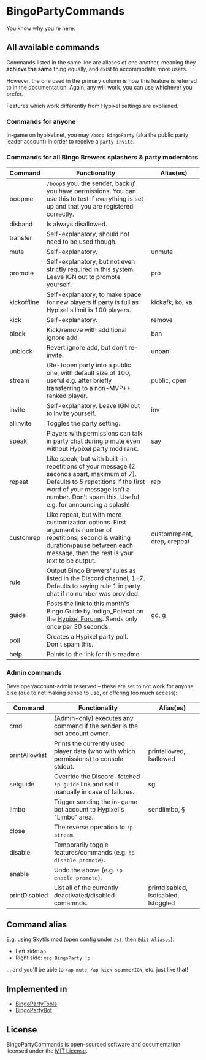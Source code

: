 # BingoPartyCommands

You know why you're here:

## All available commands

Commands listed in the same line are aliases of one another, meaning they **achieve the same** thing equally, and exist to accommodate more users.

However, the one used in the primary column is how this feature is referred to in the documentation. Again, any will work, you can use whichever you prefer.

Features which work differently from Hypixel settings are explained.

### Commands for anyone

In-game on hypixel.net, you may `/boop BingoParty` (aka the public party leader account) in order to receive a `party invite`.

### Commands for all Bingo Brewers splashers & party moderators

|  Command    |                                                             Functionality                                                             |  Alias(es)      |
|-------------|---------------------------------------------------------------------------------------------------------------------------------------|-----------------|
| boopme      | `/boop`s you, the sender, back _if_ you have permissions. You can use this to test if everything is set up and that you are registered correctly.       |
| disband     | Is always disallowed.                                                                                                                 |                 |
| transfer    | Self-explanatory, should not need to be used though.                                                                                  |                 |
| mute        | Self-explanatory.                                                                                                                     | unmute          |
| promote     | Self-explanatory, but not even strictly required in this system. Leave IGN out to promote yourself.                                   | pro             |
| kickoffline | Self-explanatory, to make space for new players if party is full as Hypixel's limit is 100 players.                                   | kickafk, ko, ka |
| kick        | Self-explanatory.                                                                                                                     | remove          |
| block       | Kick/remove with additional ignore add.                                                                                               | ban             |
| unblock     | Revert ignore add, but don't re-invite.                                                                                               | unban           |
| stream      | (Re-)open party into a public one, with default size of 100, useful e.g. after briefly transferring to a non-MVP++ ranked player.     | public, open    |
| invite      | Self-explanatory. Leave IGN out to invite yourself.                                                                                   | inv             |
| allinvite   | Toggles the party setting.                                                                                                            |                 |
| speak       | Players with permissions can talk in party chat during p mute even without Hypixel party mod rank.                                    | say             |
| repeat      | Like speak, but with built-in repetitions of your message (2 seconds apart, maximum of 7). Defaults to 5 repetitions if the first word of your message isn’t a number. Don’t spam this. Useful e.g. for announcing a splash! | rep          |
| customrep   | Like repeat, but with more customization options. First argument is number of repetitions, second is waiting duration/pause between each message, then the rest is your text to be output. | customrepeat, crep, crepeat |
| rule        | Output Bingo Brewers' rules as listed in the Discord channel, 1-7. Defaults to saying rule 1 in party chat if no number was provided. |                 |
| guide       | Posts the link to this month's Bingo Guide by Indigo_Polecat on the [Hypixel Forums](https://hypixel.net). Sends only once per 30 seconds.    | gd, g           |
| poll        | Creates a Hypixel party poll. Don't spam this.                                                                                        |                 |
| help        | Points to the link for this readme.                                                                                                   |                 |


### Admin commands

Developer/account-admin reserved – these are set to not work for anyone else (due to not making sense to use, or offering too much access):

|  Command       |                                                             Functionality               |  Alias(es)              |
|----------------|-----------------------------------------------------------------------------------------|-------------------------|
| cmd            | (Admin-only) executes any command if the sender is the bot account owner.               |                         |
| printAllowlist | Prints the currently used player data (who with which permissions) to console stdout.   | printallowed, lsallowed |
| setguide       | Override the Discord-fetched `!p guide` link and set it manually in case of failures.   | sg                      |
| limbo          | Trigger sending the in-game bot account to Hypixel's "Limbo" area.                      | sendlimbo, §            |
| close          | The reverse operation to `!p stream`.                                                   |                         |
| disable        | Temporarily toggle features/commands (e.g. `!p disable promote`).                       |                         |
| enable         | Undo the above (e.g. `!p enable promote`).                                              |                         |
| printDisabled  | List all of the currently deactivated/disabled comamnds.                                | printdisabled, lsdisabled, lstoggled |


## Command alias

E.g. using Skytils mod (open config under `/st`, then `Edit Aliases`):
- Left side: `ap`
- Right side: `msg BingoParty !p`

… and you'll be able to `/ap mute`, `/ap kick spammerIGN`, etc. just like that!


## Implemented in

- [BingoPartyTools](https://github.com/aphased/BingoPartyTools)
- [BingoPartyBot](https://github.com/aphased/BingoPartyBot)


## License

BingoPartyCommands is open-sourced software and documentation licensed under the [MIT License](https://opensource.org/licenses/MIT).

